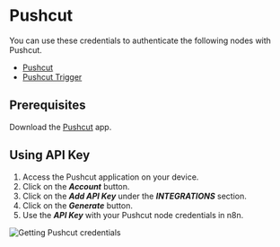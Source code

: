 # Pushcut

You can use these credentials to authenticate the following nodes with Pushcut.

- [Pushcut](/integrations/nodes/n8n-nodes-base.pushcut/)
- [Pushcut Trigger](/integrations/trigger-nodes/n8n-nodes-base.pushcutTrigger/)

## Prerequisites

Download the [Pushcut](https://www.pushcut.io) app.

## Using API Key

1. Access the Pushcut application on your device.
2. Click on the ***Account*** button.
3. Click on the ***Add API Key*** under the ***INTEGRATIONS*** section.
4. Click on the ***Generate*** button.
5. Use the ***API Key*** with your Pushcut node credentials in n8n.

![Getting Pushcut credentials](/_images/integrations/credentials/pushcut/using-api-key.gif)
